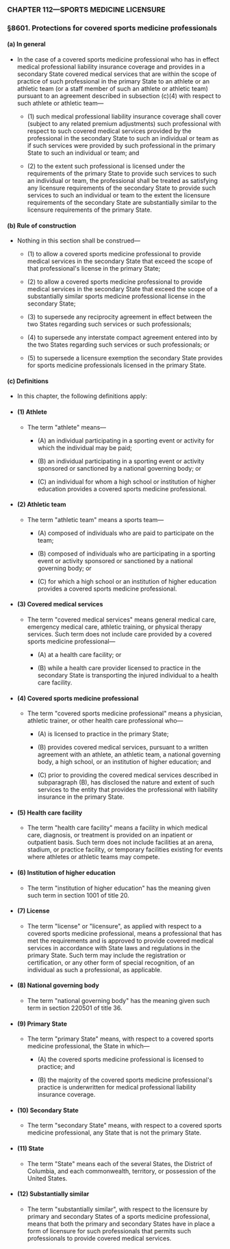 ### **CHAPTER 112—SPORTS MEDICINE LICENSURE**

### §8601. Protections for covered sports medicine professionals
#### (a) In general
* In the case of a covered sports medicine professional who has in effect medical professional liability insurance coverage and provides in a secondary State covered medical services that are within the scope of practice of such professional in the primary State to an athlete or an athletic team (or a staff member of such an athlete or athletic team) pursuant to an agreement described in subsection (c)(4) with respect to such athlete or athletic team—

  * (1) such medical professional liability insurance coverage shall cover (subject to any related premium adjustments) such professional with respect to such covered medical services provided by the professional in the secondary State to such an individual or team as if such services were provided by such professional in the primary State to such an individual or team; and

  * (2) to the extent such professional is licensed under the requirements of the primary State to provide such services to such an individual or team, the professional shall be treated as satisfying any licensure requirements of the secondary State to provide such services to such an individual or team to the extent the licensure requirements of the secondary State are substantially similar to the licensure requirements of the primary State.

#### (b) Rule of construction
* Nothing in this section shall be construed—

  * (1) to allow a covered sports medicine professional to provide medical services in the secondary State that exceed the scope of that professional's license in the primary State;

  * (2) to allow a covered sports medicine professional to provide medical services in the secondary State that exceed the scope of a substantially similar sports medicine professional license in the secondary State;

  * (3) to supersede any reciprocity agreement in effect between the two States regarding such services or such professionals;

  * (4) to supersede any interstate compact agreement entered into by the two States regarding such services or such professionals; or

  * (5) to supersede a licensure exemption the secondary State provides for sports medicine professionals licensed in the primary State.

#### (c) Definitions
* In this chapter, the following definitions apply:

* #### (1) Athlete
  * The term "athlete" means—

    * (A) an individual participating in a sporting event or activity for which the individual may be paid;

    * (B) an individual participating in a sporting event or activity sponsored or sanctioned by a national governing body; or

    * (C) an individual for whom a high school or institution of higher education provides a covered sports medicine professional.

* #### (2) Athletic team
  * The term "athletic team" means a sports team—

    * (A) composed of individuals who are paid to participate on the team;

    * (B) composed of individuals who are participating in a sporting event or activity sponsored or sanctioned by a national governing body; or

    * (C) for which a high school or an institution of higher education provides a covered sports medicine professional.

* #### (3) Covered medical services
  * The term "covered medical services" means general medical care, emergency medical care, athletic training, or physical therapy services. Such term does not include care provided by a covered sports medicine professional—

    * (A) at a health care facility; or

    * (B) while a health care provider licensed to practice in the secondary State is transporting the injured individual to a health care facility.

* #### (4) Covered sports medicine professional
  * The term "covered sports medicine professional" means a physician, athletic trainer, or other health care professional who—

    * (A) is licensed to practice in the primary State;

    * (B) provides covered medical services, pursuant to a written agreement with an athlete, an athletic team, a national governing body, a high school, or an institution of higher education; and

    * (C) prior to providing the covered medical services described in subparagraph (B), has disclosed the nature and extent of such services to the entity that provides the professional with liability insurance in the primary State.

* #### (5) Health care facility
  * The term "health care facility" means a facility in which medical care, diagnosis, or treatment is provided on an inpatient or outpatient basis. Such term does not include facilities at an arena, stadium, or practice facility, or temporary facilities existing for events where athletes or athletic teams may compete.

* #### (6) Institution of higher education
  * The term "institution of higher education" has the meaning given such term in section 1001 of title 20.

* #### (7) License
  * The term "license" or "licensure", as applied with respect to a covered sports medicine professional, means a professional that has met the requirements and is approved to provide covered medical services in accordance with State laws and regulations in the primary State. Such term may include the registration or certification, or any other form of special recognition, of an individual as such a professional, as applicable.

* #### (8) National governing body
  * The term "national governing body" has the meaning given such term in section 220501 of title 36.

* #### (9) Primary State
  * The term "primary State" means, with respect to a covered sports medicine professional, the State in which—

    * (A) the covered sports medicine professional is licensed to practice; and

    * (B) the majority of the covered sports medicine professional's practice is underwritten for medical professional liability insurance coverage.

* #### (10) Secondary State
  * The term "secondary State" means, with respect to a covered sports medicine professional, any State that is not the primary State.

* #### (11) State
  * The term "State" means each of the several States, the District of Columbia, and each commonwealth, territory, or possession of the United States.

* #### (12) Substantially similar
  * The term "substantially similar", with respect to the licensure by primary and secondary States of a sports medicine professional, means that both the primary and secondary States have in place a form of licensure for such professionals that permits such professionals to provide covered medical services.